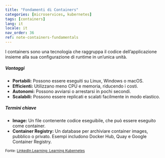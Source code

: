 ```yaml
---
title: "Fondamenti di Containers"
categories: [microservices, kubernetes]
tags: [containers]
lang: it
locale: it
nav_order: 36
ref: note-containers-fundamentals
---
```

I containers sono una tecnologia che raggruppa il codice dell’applicazione insieme alla sua configurazione di runtime in un’unica unità.

##### Vantaggi
- **Portabili:** Possono essere eseguiti su Linux, Windows o macOS.
- **Efficienti:** Utilizzano meno CPU e memoria, riducendo i costi.
- **Autonomi:** Possono avviarsi o arrestarsi in pochi secondi.
- **Scalabili:** Possono essere replicati e scalati facilmente in modo elastico.

##### Termini chiave
- **Image:** Un file contenente codice eseguibile, che può essere eseguito come container.
- **Container Registry:** Un database per archiviare container images, pubblico o privato. Esempi includono Docker Hub, Quay e Google Container Registry.

<small>Fonte: [LinkedIn Learning: Learning Kubernetes](https://www.linkedin.com/learning/learning-kubernetes-16086900)</small>